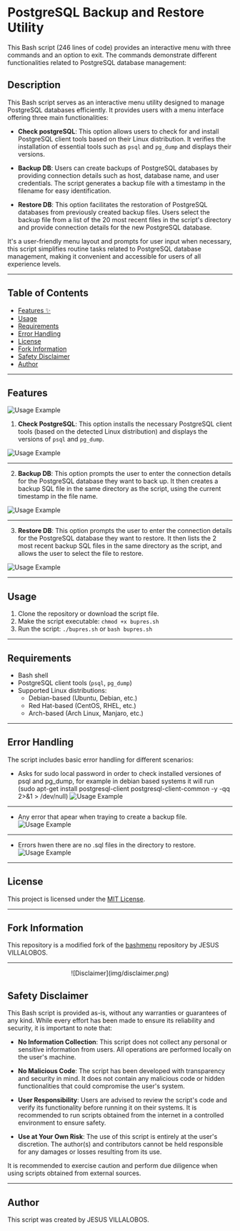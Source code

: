 # PostgreSQL Backup and Restore Utility

This Bash script (246 lines of code) provides an interactive menu with three commands and an option to exit. The commands demonstrate different functionalities related to PostgreSQL database management:

## Description

This Bash script serves as an interactive menu utility designed to manage PostgreSQL databases efficiently. It provides users with a menu interface offering three main functionalities:

- **Check postgreSQL**: This option allows users to check for and install PostgreSQL client tools based on their Linux distribution. It verifies the installation of essential tools such as `psql` and `pg_dump` and displays their versions.

- **Backup DB**: Users can create backups of PostgreSQL databases by providing connection details such as host, database name, and user credentials. The script generates a backup file with a timestamp in the filename for easy identification.

- **Restore DB**: This option facilitates the restoration of PostgreSQL databases from previously created backup files. Users select the backup file from a list of the 20 most recent files in the script's directory and provide connection details for the new PostgreSQL database.

It's a user-friendly menu layout and prompts for user input when necessary, this script simplifies routine tasks related to PostgreSQL database management, making it convenient and accessible for users of all experience levels.

***

## Table of Contents
- [Features ✨](#features)
- [Usage](#usage)
- [Requirements](#requirements)
- [Error Handling](#error-handling)
- [License](#license)
- [Fork Information](#fork-information)
- [Safety Disclaimer](#safety-disclaimer)
- [Author](#author)

***

## Features

![Usage Example](img/1%20-%20MENU.png)

1. **Check PostgreSQL**: This option installs the necessary PostgreSQL client tools (based on the detected Linux distribution) and displays the versions of `psql` and `pg_dump`.

![Usage Example](img/3%20-%20OPC%201%20-%20CHECKS%20FOR%20POSTGRES%20INSTALLS.png)

***

2. **Backup DB**: This option prompts the user to enter the connection details for the PostgreSQL database they want to back up. It then creates a backup SQL file in the same directory as the script, using the current timestamp in the file name.

![Usage Example](img/4%20-%20OPC%202%20-%20OLD%20SERVER%20TO%20BACKUP.png)

***

3. **Restore DB**: This option prompts the user to enter the connection details for the PostgreSQL database they want to restore. It then lists the 2 most recent backup SQL files in the same directory as the script, and allows the user to select the file to restore.

![Usage Example](img/6%20-%20OPC%203%20-%20BACKUP%20TO%20RESTORE.png)

***

## Usage

1. Clone the repository or download the script file.
2. Make the script executable: `chmod +x bupres.sh`
3. Run the script: `./bupres.sh` or `bash bupres.sh`

***

## Requirements

- Bash shell
- PostgreSQL client tools (`psql`, `pg_dump`)
- Supported Linux distributions:
  - Debian-based (Ubuntu, Debian, etc.)
  - Red Hat-based (CentOS, RHEL, etc.)
  - Arch-based (Arch Linux, Manjaro, etc.)

***

## Error Handling

The script includes basic error handling for different scenarios:
- Asks for sudo local password in order to check installed versiones of psql and pg_dump, for example in debian based systems it will run (sudo apt-get install postgresql-client postgresql-client-common -y -qq 2>&1 > /dev/null) 
![Usage Example](img/2%20-%20OPC%201%20-%20ASK%20SUDO%20PWD.png)

***

- Any error that apear when traying to create a backup file.
![Usage Example](img/5%20-%20OPC%202%20-%20ERROR%20FOR%20BACKUP.png)

***

- Errors hwen there are no .sql files in the directory to restore.
![Usage Example](img/7%20-%20OPC%203%20-%20ERROR%20FOR%20RESTORE.png)

***

## License

This project is licensed under the [MIT License](LICENSE).

***

## Fork Information

This repository is a modified fork of the [bashmenu](https://github.com/jveyes/bashmenu) repository by JESUS VILLALOBOS.

***

<center>![Disclaimer](img/disclaimer.png)</center>

## Safety Disclaimer

This Bash script is provided as-is, without any warranties or guarantees of any kind. While every effort has been made to ensure its reliability and security, it is important to note that:

- **No Information Collection**: This script does not collect any personal or sensitive information from users. All operations are performed locally on the user's machine.

- **No Malicious Code**: The script has been developed with transparency and security in mind. It does not contain any malicious code or hidden functionalities that could compromise the user's system.

- **User Responsibility**: Users are advised to review the script's code and verify its functionality before running it on their systems. It is recommended to run scripts obtained from the internet in a controlled environment to ensure safety.

- **Use at Your Own Risk**: The use of this script is entirely at the user's discretion. The author(s) and contributors cannot be held responsible for any damages or losses resulting from its use.

It is recommended to exercise caution and perform due diligence when using scripts obtained from external sources.

***

## Author

This script was created by JESUS VILLALOBOS.
